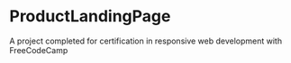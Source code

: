 # ProductLandingPage
 A project completed for certification in responsive web development with FreeCodeCamp
